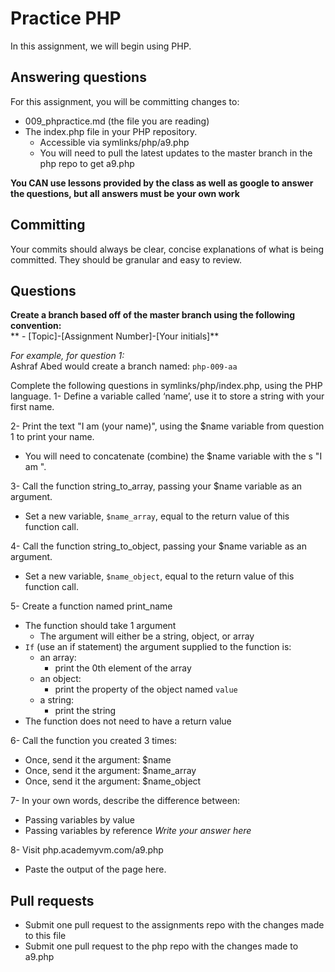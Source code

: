 # Practice PHP
In this assignment, we will begin using PHP.

## Answering questions
For this assignment, you will be committing changes to:
- 009_phpractice.md (the file you are reading)
- The index.php file in your PHP repository.
  - Accessible via symlinks/php/a9.php
  - You will need to pull the latest updates to the master branch in the php repo to get a9.php

**You CAN use lessons provided by the class as well as google to answer the questions, but all answers must be your own work**  

## Committing
Your commits should always be clear, concise explanations of what is being committed. They should be granular and easy to review.

## Questions
**Create a branch based off of the master branch using the following convention:**  
** - [Topic]-[Assignment Number]-[Your initials]**  

*For example, for question 1:*  
Ashraf Abed would create a branch named: ```php-009-aa```

Complete the following questions in symlinks/php/index.php, using the PHP language.
1- Define a variable called ‘name’, use it to store a string with your first name.

2- Print the text "I am (your name)", using the $name variable from question 1 to print your name.
  - You will need to concatenate (combine) the $name variable with the s "I am ". 

3- Call the function string_to_array, passing your $name variable as an argument.
  - Set a new variable, ```$name_array```, equal to the return value of this function call.

4- Call the function string_to_object, passing your $name variable as an argument.
  - Set a new variable, ```$name_object```, equal to the return value of this function call.

5- Create a function named print_name
  - The function should take 1 argument
    - The argument will either be a string, object, or array
  - ```If``` (use an if statement) the argument supplied to the function is:
    - an array:
      - print the 0th element of the array
    - an object:
      - print the property of the object named ```value```
    - a string:
      - print the string
  - The function does not need to have a return value

6- Call the function you created 3 times:
- Once, send it the argument: $name
- Once, send it the argument: $name_array
- Once, send it the argument: $name_object

7- In your own words, describe the difference between:
- Passing variables by value
- Passing variables by reference
*Write your answer here*

8- Visit php.academyvm.com/a9.php
  - Paste the output of the page here.

## Pull requests
- Submit one pull request to the assignments repo with the changes made to this file
- Submit one pull request to the php repo with the changes made to a9.php
